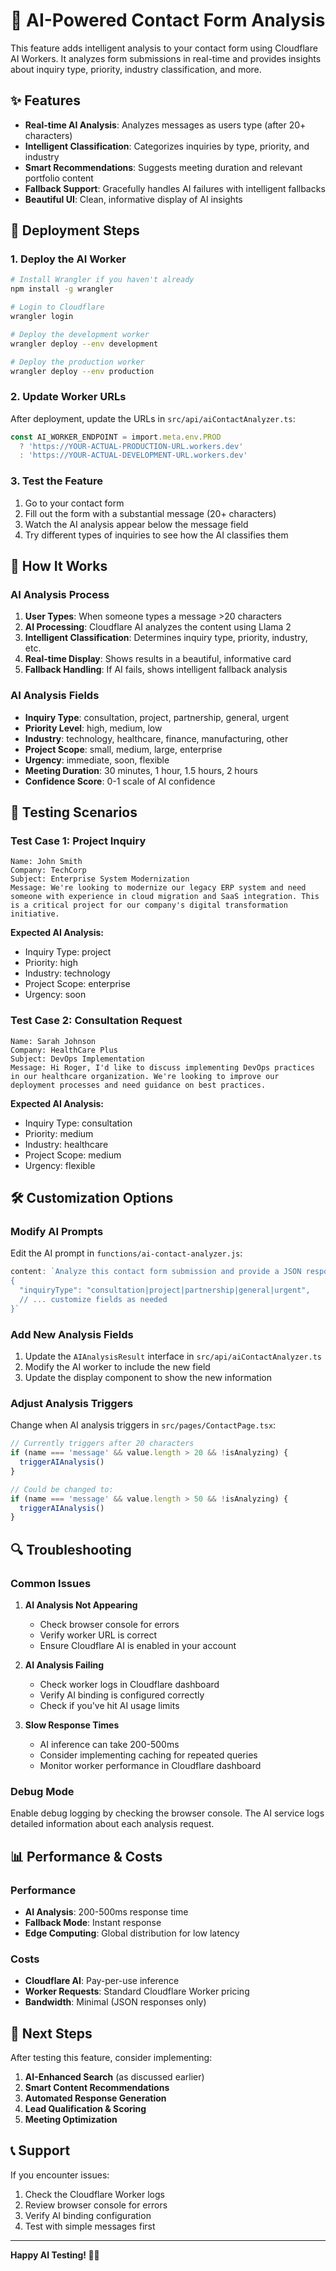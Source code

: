 # 🤖 AI-Powered Contact Form Analysis

This feature adds intelligent analysis to your contact form using Cloudflare AI Workers. It analyzes form submissions in real-time and provides insights about inquiry type, priority, industry classification, and more.

## ✨ **Features**

- **Real-time AI Analysis**: Analyzes messages as users type (after 20+ characters)
- **Intelligent Classification**: Categorizes inquiries by type, priority, and industry
- **Smart Recommendations**: Suggests meeting duration and relevant portfolio content
- **Fallback Support**: Gracefully handles AI failures with intelligent fallbacks
- **Beautiful UI**: Clean, informative display of AI insights

## 🚀 **Deployment Steps**

### 1. **Deploy the AI Worker**

```bash
# Install Wrangler if you haven't already
npm install -g wrangler

# Login to Cloudflare
wrangler login

# Deploy the development worker
wrangler deploy --env development

# Deploy the production worker
wrangler deploy --env production
```

### 2. **Update Worker URLs**

After deployment, update the URLs in `src/api/aiContactAnalyzer.ts`:

```typescript
const AI_WORKER_ENDPOINT = import.meta.env.PROD 
  ? 'https://YOUR-ACTUAL-PRODUCTION-URL.workers.dev'
  : 'https://YOUR-ACTUAL-DEVELOPMENT-URL.workers.dev'
```

### 3. **Test the Feature**

1. Go to your contact form
2. Fill out the form with a substantial message (20+ characters)
3. Watch the AI analysis appear below the message field
4. Try different types of inquiries to see how the AI classifies them

## 🔧 **How It Works**

### **AI Analysis Process**

1. **User Types**: When someone types a message >20 characters
2. **AI Processing**: Cloudflare AI analyzes the content using Llama 2
3. **Intelligent Classification**: Determines inquiry type, priority, industry, etc.
4. **Real-time Display**: Shows results in a beautiful, informative card
5. **Fallback Handling**: If AI fails, shows intelligent fallback analysis

### **AI Analysis Fields**

- **Inquiry Type**: consultation, project, partnership, general, urgent
- **Priority Level**: high, medium, low
- **Industry**: technology, healthcare, finance, manufacturing, other
- **Project Scope**: small, medium, large, enterprise
- **Urgency**: immediate, soon, flexible
- **Meeting Duration**: 30 minutes, 1 hour, 1.5 hours, 2 hours
- **Confidence Score**: 0-1 scale of AI confidence

## 🎯 **Testing Scenarios**

### **Test Case 1: Project Inquiry**
```
Name: John Smith
Company: TechCorp
Subject: Enterprise System Modernization
Message: We're looking to modernize our legacy ERP system and need someone with experience in cloud migration and SaaS integration. This is a critical project for our company's digital transformation initiative.
```

**Expected AI Analysis:**
- Inquiry Type: project
- Priority: high
- Industry: technology
- Project Scope: enterprise
- Urgency: soon

### **Test Case 2: Consultation Request**
```
Name: Sarah Johnson
Company: HealthCare Plus
Subject: DevOps Implementation
Message: Hi Roger, I'd like to discuss implementing DevOps practices in our healthcare organization. We're looking to improve our deployment processes and need guidance on best practices.
```

**Expected AI Analysis:**
- Inquiry Type: consultation
- Priority: medium
- Industry: healthcare
- Project Scope: medium
- Urgency: flexible

## 🛠 **Customization Options**

### **Modify AI Prompts**

Edit the AI prompt in `functions/ai-contact-analyzer.js`:

```javascript
content: `Analyze this contact form submission and provide a JSON response with the following structure:
{
  "inquiryType": "consultation|project|partnership|general|urgent",
  // ... customize fields as needed
}`
```

### **Add New Analysis Fields**

1. Update the `AIAnalysisResult` interface in `src/api/aiContactAnalyzer.ts`
2. Modify the AI worker to include the new field
3. Update the display component to show the new information

### **Adjust Analysis Triggers**

Change when AI analysis triggers in `src/pages/ContactPage.tsx`:

```typescript
// Currently triggers after 20 characters
if (name === 'message' && value.length > 20 && !isAnalyzing) {
  triggerAIAnalysis()
}

// Could be changed to:
if (name === 'message' && value.length > 50 && !isAnalyzing) {
  triggerAIAnalysis()
}
```

## 🔍 **Troubleshooting**

### **Common Issues**

1. **AI Analysis Not Appearing**
   - Check browser console for errors
   - Verify worker URL is correct
   - Ensure Cloudflare AI is enabled in your account

2. **AI Analysis Failing**
   - Check worker logs in Cloudflare dashboard
   - Verify AI binding is configured correctly
   - Check if you've hit AI usage limits

3. **Slow Response Times**
   - AI inference can take 200-500ms
   - Consider implementing caching for repeated queries
   - Monitor worker performance in Cloudflare dashboard

### **Debug Mode**

Enable debug logging by checking the browser console. The AI service logs detailed information about each analysis request.

## 📊 **Performance & Costs**

### **Performance**
- **AI Analysis**: 200-500ms response time
- **Fallback Mode**: Instant response
- **Edge Computing**: Global distribution for low latency

### **Costs**
- **Cloudflare AI**: Pay-per-use inference
- **Worker Requests**: Standard Cloudflare Worker pricing
- **Bandwidth**: Minimal (JSON responses only)

## 🚀 **Next Steps**

After testing this feature, consider implementing:

1. **AI-Enhanced Search** (as discussed earlier)
2. **Smart Content Recommendations**
3. **Automated Response Generation**
4. **Lead Qualification & Scoring**
5. **Meeting Optimization**

## 📞 **Support**

If you encounter issues:
1. Check the Cloudflare Worker logs
2. Review browser console for errors
3. Verify AI binding configuration
4. Test with simple messages first

---

**Happy AI Testing! 🤖✨**

